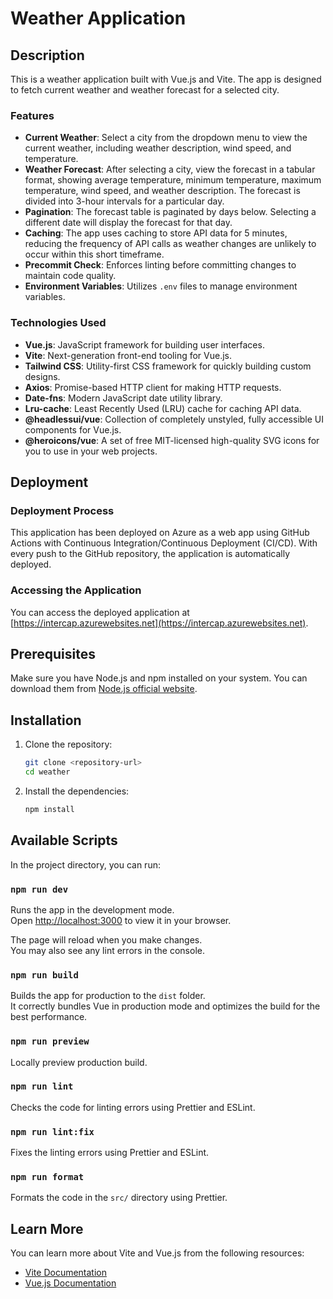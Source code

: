 # Weather Application

## Description

This is a weather application built with Vue.js and Vite. The app is designed to fetch current weather and weather forecast for a selected city.

### Features

- **Current Weather**: Select a city from the dropdown menu to view the current weather, including weather description, wind speed, and temperature.
- **Weather Forecast**: After selecting a city, view the forecast in a tabular format, showing average temperature, minimum temperature, maximum temperature, wind speed, and weather description. The forecast is divided into 3-hour intervals for a particular day.
- **Pagination**: The forecast table is paginated by days below. Selecting a different date will display the forecast for that day.
- **Caching**: The app uses caching to store API data for 5 minutes, reducing the frequency of API calls as weather changes are unlikely to occur within this short timeframe.
- **Precommit Check**: Enforces linting before committing changes to maintain code quality.
- **Environment Variables**: Utilizes `.env` files to manage environment variables.

### Technologies Used

- **Vue.js**: JavaScript framework for building user interfaces.
- **Vite**: Next-generation front-end tooling for Vue.js.
- **Tailwind CSS**: Utility-first CSS framework for quickly building custom designs.
- **Axios**: Promise-based HTTP client for making HTTP requests.
- **Date-fns**: Modern JavaScript date utility library.
- **Lru-cache**: Least Recently Used (LRU) cache for caching API data.
- **@headlessui/vue**: Collection of completely unstyled, fully accessible UI components for Vue.js.
- **@heroicons/vue**: A set of free MIT-licensed high-quality SVG icons for you to use in your web projects.

## Deployment

### Deployment Process

This application has been deployed on Azure as a web app using GitHub Actions with Continuous Integration/Continuous Deployment (CI/CD). With every push to the GitHub repository, the application is automatically deployed.

### Accessing the Application

You can access the deployed application at [https://intercap.azurewebsites.net](https://intercap.azurewebsites.net).

## Prerequisites

Make sure you have Node.js and npm installed on your system. You can download them from [Node.js official website](https://nodejs.org/).

## Installation

1. Clone the repository:

   ```bash
   git clone <repository-url>
   cd weather
   ```

2. Install the dependencies:

   ```bash
   npm install
   ```

## Available Scripts

In the project directory, you can run:

### `npm run dev`

Runs the app in the development mode.  
Open [http://localhost:3000](http://localhost:3000) to view it in your browser.

The page will reload when you make changes.  
You may also see any lint errors in the console.

### `npm run build`

Builds the app for production to the `dist` folder.  
It correctly bundles Vue in production mode and optimizes the build for the best performance.

### `npm run preview`

Locally preview production build.

### `npm run lint`

Checks the code for linting errors using Prettier and ESLint.

### `npm run lint:fix`

Fixes the linting errors using Prettier and ESLint.

### `npm run format`

Formats the code in the `src/` directory using Prettier.

## Learn More

You can learn more about Vite and Vue.js from the following resources:

- [Vite Documentation](https://vitejs.dev/guide/)
- [Vue.js Documentation](https://vuejs.org/v2/guide/)
